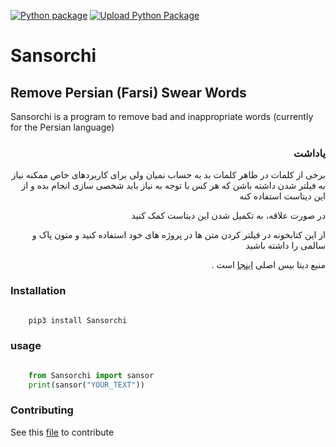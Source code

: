 [![Python package](https://github.com/KomeilParseh/Sansorchi/actions/workflows/python-package.yml/badge.svg)](https://github.com/KomeilParseh/Sansorchi/actions/workflows/python-package.yml)
[![Upload Python Package](https://github.com/KomeilParseh/Sansorchi/actions/workflows/python-publish.yml/badge.svg)](https://pypi.org/project/Sansorchi/)

# Sansorchi

## Remove Persian (Farsi) Swear Words

Sansorchi is a program to remove bad and inappropriate words (currently for the Persian language)

<div dir="rtl">

### یاداشت

برخی از کلمات در ظاهر کلمات بد به حساب نمیان ولی برای کاربردهای خاص ممکنه نیاز به فیلتر شدن داشته باشن که هر کس با توجه به نیاز باید شخصی سازی انجام بده و از این دیتاست استفاده کنه

در صورت علاقه، به تکمیل شدن این دیتاست کمک کنید

از این کتابخونه در فیلتر کردن متن ها در پروژه های خود استفاده کنید و متون پاک و سالمی را داشته باشید

منبع دیتا بیس اصلی [اینجا](https://github.com/amirshnll/Persian-Swear-Words) است .

</div>

### Installation

```bash

    pip3 install Sansorchi

```

### usage

```python

    from Sansorchi import sansor
    print(sansor("YOUR_TEXT"))

```

### Contributing

See this [file](to) to contribute
